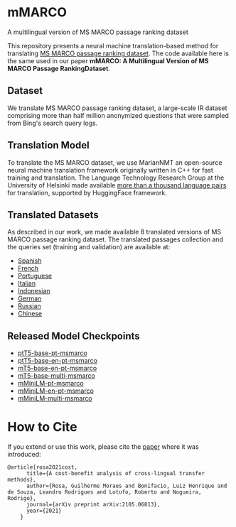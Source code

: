# mMARCO
A multilingual version of MS MARCO passage ranking dataset

This repository presents a neural machine translation-based method for translating [MS MARCO passage ranking dataset](https://microsoft.github.io/msmarco/).
The code available here is the same used in our paper **mMARCO: A Multilingual Version of MS MARCO Passage RankingDataset**.

## Dataset
We translate MS MARCO passage ranking dataset, a large-scale IR dataset comprising more than half million anonymized questions that were sampled from Bing's search query logs.

## Translation Model
To translate the MS MARCO dataset, we use MarianNMT an open-source neural machine translation framework originally written in C++ for fast training and translation. The Language Technology Research Group at the University of Helsinki made available [more than a thousand language pairs](https://huggingface.co/Helsinki-NLP) for translation, supported by HuggingFace framework.

## Translated Datasets
As described in our work, we made available 8 translated versions of MS MARCO passage ranking dataset.
The translated passages collection and the queries set (training and validation) are available at:
* [Spanish](https://console.cloud.google.com/storage/browser/msmarco-translated/multi_msmarco/spanish)
* [French](https://console.cloud.google.com/storage/browser/msmarco-translated/multi_msmarco/french)
* [Portuguese](https://console.cloud.google.com/storage/browser/msmarco-translated/multi_msmarco/portuguese)
* [Italian](https://console.cloud.google.com/storage/browser/msmarco-translated/multi_msmarco/italian)
* [Indonesian](https://console.cloud.google.com/storage/browser/msmarco-translated/multi_msmarco/indonesian)
* [German](https://console.cloud.google.com/storage/browser/msmarco-translated/multi_msmarco/german)
* [Russian](https://console.cloud.google.com/storage/browser/msmarco-translated/multi_msmarco/russian)
* [Chinese](https://console.cloud.google.com/storage/browser/msmarco-translated/multi_msmarco/chinese)


## Released Model Checkpoints
* [ptT5-base-pt-msmarco](https://huggingface.co/unicamp-dl/ptt5-base-pt-msmarco-100k)
* [ptT5-base-en-pt-msmarco](https://huggingface.co/unicamp-dl/ptt5-base-en-pt-msmarco-10k)
* [mT5-base-en-pt-msmarco](https://huggingface.co/unicamp-dl/mt5-base-en-pt-msmarco)
* [mT5-base-multi-msmarco](https://huggingface.co/unicamp-dl/mt5-base-multi-msmarco)
* [mMiniLM-pt-msmarco](https://huggingface.co/unicamp-dl/multilingual-MiniLM-L6-v2-pt-msmarco)
* [mMiniLM-en-pt-msmarco](https://huggingface.co/unicamp-dl/multilingual-MiniLM-L6-v2-en-pt-msmarco)
* [mMiniLM-multi-msmarco](https://huggingface.co/unicamp-dl/multilingual-MiniLM-L6-v2-multi-msmarco)


# How to Cite

If you extend or use this work, please cite the [paper][paper] where it was
introduced:

```
@article{rosa2021cost,
      title={A cost-benefit analysis of cross-lingual transfer methods},
      author={Rosa, Guilherme Moraes and Bonifacio, Luiz Henrique and de Souza, Leandro Rodrigues and Lotufo, Roberto and Nogueira, Rodrigo},
      journal={arXiv preprint arXiv:2105.06813},
      year={2021}
    }
```

[paper]: https://arxiv.org/abs/2105.06813
